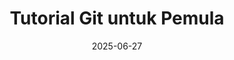 ---
title: "Tutorial Git untuk Pemula"
date: 2025-06-27
thumbnail: "/img/thumbnail/css-sqr.png"
platform: "Multi"
articles: 5
level: "Pemula"
description: "Pelajari dasar-dasar version control dengan Git untuk pemula."
layout: single-tutorial
---